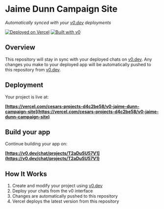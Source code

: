 # Jaime Dunn Campaign Site

*Automatically synced with your [v0.dev](https://v0.dev) deployments*

[![Deployed on Vercel](https://img.shields.io/badge/Deployed%20on-Vercel-black?style=for-the-badge&logo=vercel)](https://vercel.com/cesars-projects-d4c2be58/v0-jaime-dunn-campaign-site)
[![Built with v0](https://img.shields.io/badge/Built%20with-v0.dev-black?style=for-the-badge)](https://v0.dev/chat/projects/T2aDuSU57V1)

## Overview

This repository will stay in sync with your deployed chats on [v0.dev](https://v0.dev).
Any changes you make to your deployed app will be automatically pushed to this repository from [v0.dev](https://v0.dev).

## Deployment

Your project is live at:

**[https://vercel.com/cesars-projects-d4c2be58/v0-jaime-dunn-campaign-site](https://vercel.com/cesars-projects-d4c2be58/v0-jaime-dunn-campaign-site)**

## Build your app

Continue building your app on:

**[https://v0.dev/chat/projects/T2aDuSU57V1](https://v0.dev/chat/projects/T2aDuSU57V1)**

## How It Works

1. Create and modify your project using [v0.dev](https://v0.dev)
2. Deploy your chats from the v0 interface
3. Changes are automatically pushed to this repository
4. Vercel deploys the latest version from this repository
